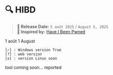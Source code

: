 # 🔍 HIBD 

> **📅 Release Date:** `5 août 2025` / `August 5, 2025`  
> **🧠 Inspired by:** [Have I Been Pwned](https://haveibeenpwned.com)

1 août 
1 August

```
[✓] : Windows version True
[?] : web version
[x] : version Linux soon
```

tool coming soon... reported 
